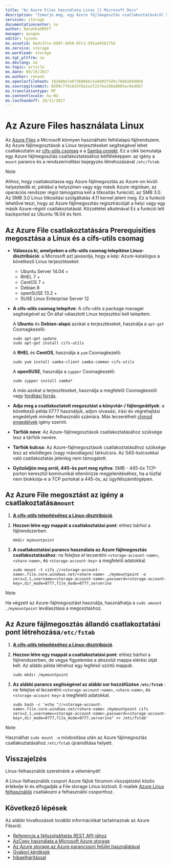 ```yaml
---
title: "Az Azure Files használata Linux |} Microsoft Docs"
description: "Ismerje meg, egy Azure fájlmegosztás csatlakoztatásáról SMB-n keresztül Linux rendszeren."
services: storage
documentationcenter: na
author: RenaShahMSFT
manager: aungoo
editor: tysonn
ms.assetid: 6edc37ce-698f-4d50-8fc1-591ad456175d
ms.service: storage
ms.workload: storage
ms.tgt_pltfrm: na
ms.devlang: na
ms.topic: article
ms.date: 09/19/2017
ms.author: renash
ms.openlocfilehash: 192680efe07368666c5a9d037549c7686189d0b0
ms.sourcegitcommit: 6699c77dcbd5f8a1a2f21fba3d0a0005ac9ed6b7
ms.translationtype: MT
ms.contentlocale: hu-HU
ms.lasthandoff: 10/11/2017
---
```

# <a name="use-azure-files-with-linux"></a>Az Azure Files használata Linux
Az [Azure Files](storage-files-introduction.md) a Microsoft könnyen használható felhőalapú fájlrendszere. Az Azure fájlmegosztások a Linux terjesztéseket segítségével lehet csatlakoztatni az [cifs-utils csomag](https://wiki.samba.org/index.php/LinuxCIFS_utils) a a [Samba projekt](https://www.samba.org/). Ez a cikk bemutatja egy Azure fájlmegosztás csatlakoztatásához kétféleképpen: az igény a `mount` parancs és a rendszerindítási bejegyzés létrehozásával `/etc/fstab`.

> [!NOTE]  
> Ahhoz, hogy csatlakoztassa egy Azure fájlmegosztás az Azure-on kívüli helyezkedik el, például a helyszínen vagy egy másik Azure régióban, az operációs rendszer régió támogatnia kell a titkosítás funkciót, az SMB 3.0. Az SMB 3.0 Linux titkosítási szolgáltatás 4.11 kernel jelent meg. Ez a funkció lehetővé teszi, hogy az Azure fájlmegosztás regisztrációját a helyi vagy egy másik Azure-régiót csatlakoztatását. Közzététel alkalmával Ez a funkció lett backported az Ubuntu 16.04 és fent.


## <a name="prerequisities-for-mounting-an-azure-file-share-with-linux-and-the-cifs-utils-package"></a>Az Azure File csatlakoztatására Prerequisities megosztása a Linux és a cifs-utils csomag
* **Válassza ki, amelyeken a cifs-utils csomag telepítése Linux-disztribúció**: a Microsoft azt javasolja, hogy a kép: Azure-katalógus a következő Linux terjesztéseket:

    * Ubuntu Server 14.04 +
    * RHEL 7 +
    * CentOS 7 +
    * Debian 8
    * openSUSE 13.2 +
    * SUSE Linux Enterprise Server 12

* <a id="install-cifs-utils"></a>**A cifs-utils csomag telepítve**: A cifs-utils a package manager segítségével az Ön által választott Linux terjesztési kell telepíteni. 

    A **Ubuntu** és **Debian-alapú** azokat a terjesztéseket, használja a `apt-get` Csomagkezelő:

    ```
    sudo apt-get update
    sudo apt-get install cifs-utils
    ```

    A **RHEL** és **CentOS**, használja a `yum` Csomagkezelő:

    ```
    sudo yum install samba-client samba-common cifs-utils
    ```

    A **openSUSE**, használja a `zypper` Csomagkezelő:

    ```
    sudo zypper install samba*
    ```

    A más azokat a terjesztéseket, használja a megfelelő Csomagkezelő vagy [fordítási forrás](https://wiki.samba.org/index.php/LinuxCIFS_utils#Download).

* **Adja meg a csatlakoztatott megosztást a könyvtár-/ fájlengedélyek**: a következő példa 0777 használjuk, adjon olvasási, írási és végrehajtási engedélyek minden felhasználó számára. Más lecserélheti [chmod engedélyek](https://en.wikipedia.org/wiki/Chmod) igény szerint. 

* **Tárfiók neve**: Az Azure-fájlmegosztások csatlakoztatásához szüksége lesz a tárfiók nevére.

* **Tárfiók kulcsa**: Az Azure-fájlmegosztások csatlakoztatásához szüksége lesz az elsődleges (vagy másodlagos) tárkulcsra. Az SAS-kulcsokkal való csatlakoztatás jelenleg nem támogatott.

* **Győződjön meg arról, 445-ös port meg nyitva**: SMB - 445-ös TCP-porton keresztül kommunikál ellenőrizze megjelenítéséhez, ha a tűzfal nem blokkolja-e a TCP portokat a 445-ös, az ügyfélszámítógépen.

## <a name="mount-the-azure-file-share-on-demand-with-mount"></a>Az Azure File megosztást az igény a csatlakoztatása`mount`
1. **[A cifs-utils telepítéséhez a Linux-disztribúció](#install-cifs-utils)**.

2. **Hozzon létre egy mappát a csatlakoztatási pont**: ehhez bárhol a fájlrendszerben.

    ```
    mkdir mymountpoint
    ```

3. **A csatlakoztatási parancs használata az Azure fájlmegosztás csatlakoztatásához**: ne felejtse el lecserélni `<storage-account-name>`, `<share-name>`, és `<storage-account-key>` a megfelelő adatokkal.

    ```
    sudo mount -t cifs //<storage-account-name>.file.core.windows.net/<share-name> ./mymountpoint -o vers=2.1,username=<storage-account-name>,password=<storage-account-key>,dir_mode=0777,file_mode=0777,serverino
    ```

> [!Note]  
> Ha végzett az Azure-fájlmegosztást használja, használhatja a `sudo umount ./mymountpoint` leválasztása a megosztáshoz.

## <a name="create-a-persistent-mount-point-for-the-azure-file-share-with-etcfstab"></a>Az Azure fájlmegosztás állandó csatlakoztatási pont létrehozása`/etc/fstab`
1. **[A cifs-utils telepítéséhez a Linux-disztribúció](#install-cifs-utils)**.

2. **Hozzon létre egy mappát a csatlakoztatási pont**: ehhez bárhol a fájlrendszerben, de vegye figyelembe a abszolút mappa elérési útját kell. Az alábbi példa létrehoz egy legfelső szintű mappát.

    ```
    sudo mkdir /mymountpoint
    ```

3. **Az alábbi parancs segítségével az alábbi sor hozzáfűzése `/etc/fstab`** : ne felejtse el lecserélni `<storage-account-name>`, `<share-name>`, és `<storage-account-key>` a megfelelő adatokkal.

    ```
    sudo bash -c 'echo "//<storage-account-name>.file.core.windows.net/<share-name> /mymountpoint cifs vers=2.1,username=<storage-account-name>,password=<storage-account-key>,dir_mode=0777,file_mode=0777,serverino" >> /etc/fstab'
    ```

> [!Note]  
> Használhat `sudo mount -a` módosítása után az Azure fájlmegosztás csatlakoztatásához `/etc/fstab` újraindítása helyett.

## <a name="feedback"></a>Visszajelzés
Linux-felhasználók szeretnénk a véleményét!

A Linux-felhasználók csoport Azure fájlok fórumon visszajelzést közös értékelje ki és elfogadják a File storage Linux biztosít. E-mailek [Azure Linux felhasználók](mailto:azurefileslinuxusers@microsoft.com) csatlakozni a felhasználói csoporthoz.

## <a name="next-steps"></a>Következő lépések
Az alábbi hivatkozások további információkat tartalmaznak az Azure Filesról.
* [Referencia a fájlszolgáltatás REST API-jához](http://msdn.microsoft.com/library/azure/dn167006.aspx)
* [AzCopy használata a Microsoft Azure storage](../common/storage-use-azcopy.md?toc=%2fazure%2fstorage%2ffiles%2ftoc.json)
* [Az Azure storage az Azure parancssori felület használatával](../common/storage-azure-cli.md?toc=%2fazure%2fstorage%2ffiles%2ftoc.json#create-and-manage-file-shares)
* [Gyakori kérdések](../storage-files-faq.md)
* [hibaelhárítással](storage-troubleshoot-linux-file-connection-problems.md)
